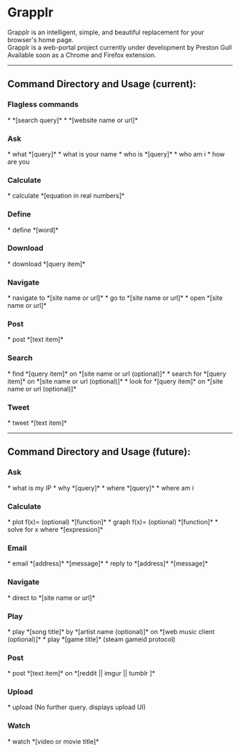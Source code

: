 # Grapplr
Grapplr is an intelligent, simple, and beautiful replacement for your browser's home page. 
<br />
Grapplr is a web-portal project currently under development by Preston Gull
<br />
Available soon as a Chrome and Firefox extension.
<hr />

<h2>Command Directory and Usage (current):</h2>
<h3>Flagless commands</h3>
* *[search query]*
* *[website name or url]*

<h3>Ask</h3>
* what *[query]*
* what is your name
* who is *[query]*
* who am i
* how are you

<h3>Calculate</h3>
* calculate *[equation in real numbers]*

<h3>Define</h3>
* define *[word]*

<h3>Download</h3>
* download *[query item]*

<h3>Navigate</h3>
* navigate to *[site name or url]*
* go to *[site name or url]*
* open *[site name or url]*

<h3>Post</h3>
* post *[text item]*

<h3>Search</h3>
* find *[query item]* on *[site name or url (optional)]*
* search for *[query item]* on *[site name or url (optional)]*
* look for *[query item]* on *[site name or url (optional)]*

<h3>Tweet</h3>
* tweet *[text item]*

<hr />
<h2>Command Directory and Usage (future):</h2>
<h3>Ask</h3>
* what is my IP
* why *[query]*
* where *[query]*
* where am i

<h3>Calculate</h3>
* plot f(x)= (optional) *[function]*
* graph f(x)= (optional) *[function]*
* solve for x where *[expression]*

<h3>Email</h3>
* email *[address]* *[message]*
* reply to *[address]* *[message]*

<h3>Navigate</h3>
* direct to *[site name or url]*

<h3>Play</h3>
* play *[song title]* by *[artist name (optional)]* on *[web music client (optional)]*
* play *[game title]* (steam gameid protocol)

<h3>Post</h3>
* post *[text item]* on *[reddit || imgur || tumblr ]*

<h3>Upload</h3>
* upload (No further query. displays upload UI)

<h3>Watch</h3>
* watch *[video or movie title]*
